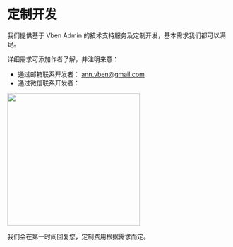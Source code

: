 # 定制开发

我们提供基于 Vben Admin 的技术支持服务及定制开发，基本需求我们都可以满足。

详细需求可添加作者了解，并注明来意：

- 通过邮箱联系开发者： [ann.vben@gmail.com](mailto:ann.vben@gmail.com)
- 通过微信联系开发者：

 <img src="https://unpkg.com/@vbenjs/static-source@0.1.5/source/wechat.jpg" style="width: 300px;"/>

我们会在第一时间回复您，定制费用根据需求而定。
